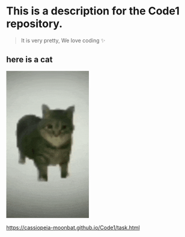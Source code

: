 # This is a description for the Code1 repository.
> It is very pretty,
> We love coding ✨

## here is a cat
![](/Hello/spinningcat.gif)


https://cassiopeia-moonbat.github.io/Code1/task.html
